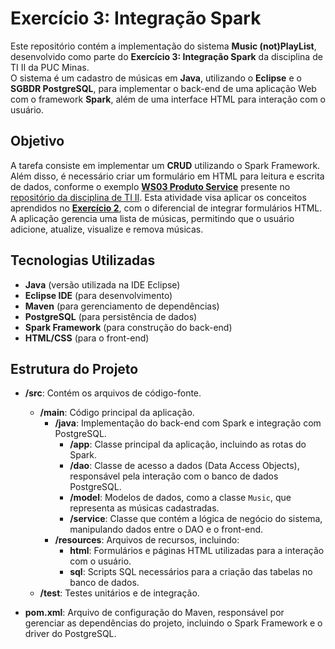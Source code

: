 # Exercício 3: Integração Spark

Este repositório contém a implementação do sistema **Music (not)PlayList**, desenvolvido como parte do **Exercício 3: Integração Spark** da disciplina de TI II da PUC Minas.  
O sistema é um cadastro de músicas em **Java**, utilizando o **Eclipse** e o **SGBDR PostgreSQL**, para implementar o back-end de uma aplicação Web com o framework **Spark**, além de uma interface HTML para interação com o usuário.

## Objetivo

A tarefa consiste em implementar um **CRUD** utilizando o Spark Framework. Além disso, é necessário criar um formulário em HTML para leitura e escrita de dados, conforme o exemplo [**WS03 Produto Service**](https://github.com/icei-pucminas/ti2cc/tree/master/WS03ProdutoService) presente no [repositório da disciplina de TI II](https://github.com/icei-pucminas/ti2cc). Esta atividade visa aplicar os conceitos aprendidos no [**Exercício 2**](https://github.com/cestpassion/ti2-exercicio02), com o diferencial de integrar formulários HTML.  
A aplicação gerencia uma lista de músicas, permitindo que o usuário adicione, atualize, visualize e remova músicas.

## Tecnologias Utilizadas

- **Java** (versão utilizada na IDE Eclipse)
- **Eclipse IDE** (para desenvolvimento)
- **Maven** (para gerenciamento de dependências)
- **PostgreSQL** (para persistência de dados)
- **Spark Framework** (para construção do back-end)
- **HTML/CSS** (para o front-end)

## Estrutura do Projeto

- **/src**: Contém os arquivos de código-fonte.
  - **/main**: Código principal da aplicação.
    - **/java**: Implementação do back-end com Spark e integração com PostgreSQL.
      - **/app**: Classe principal da aplicação, incluindo as rotas do Spark.
      - **/dao**: Classe de acesso a dados (Data Access Objects), responsável pela interação com o banco de dados PostgreSQL.
      - **/model**: Modelos de dados, como a classe `Music`, que representa as músicas cadastradas.
      - **/service**: Classe que contém a lógica de negócio do sistema, manipulando dados entre o DAO e o front-end.
    - **/resources**: Arquivos de recursos, incluindo:
      - **html**: Formulários e páginas HTML utilizadas para a interação com o usuário.
      - **sql**: Scripts SQL necessários para a criação das tabelas no banco de dados.
  - **/test**: Testes unitários e de integração.

- **pom.xml**: Arquivo de configuração do Maven, responsável por gerenciar as dependências do projeto, incluindo o Spark Framework e o driver do PostgreSQL.
